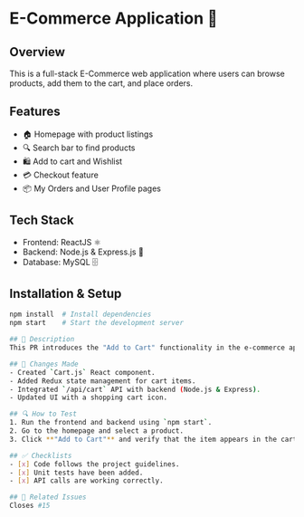 # E-Commerce Application 🛒

## Overview
This is a full-stack E-Commerce web application where users can browse products, add them to the cart, and place orders.

## Features
- 🏠 Homepage with product listings
- 🔍 Search bar to find products
- 🛍️ Add to cart and Wishlist
- 💳 Checkout feature
- 📦 My Orders and User Profile pages

## Tech Stack
- Frontend: ReactJS ⚛️
- Backend: Node.js & Express.js 🚀
- Database: MySQL 🗄️

## Installation & Setup
```sh
npm install  # Install dependencies
npm start    # Start the development server

## 📌 Description  
This PR introduces the "Add to Cart" functionality in the e-commerce application. Users can now add products to their cart and view selected items before checkout.

## 🔹 Changes Made  
- Created `Cart.js` React component.  
- Added Redux state management for cart items.  
- Integrated `/api/cart` API with backend (Node.js & Express).  
- Updated UI with a shopping cart icon.

## 🔍 How to Test  
1. Run the frontend and backend using `npm start`.  
2. Go to the homepage and select a product.  
3. Click **"Add to Cart"** and verify that the item appears in the cart.  

## ✅ Checklists  
- [x] Code follows the project guidelines.  
- [x] Unit tests have been added.  
- [x] API calls are working correctly.  

## 🔗 Related Issues  
Closes #15 

